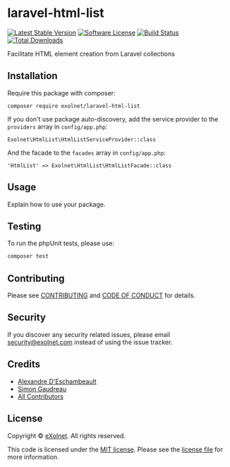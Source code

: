 # laravel-html-list

[![Latest Stable Version](https://poser.pugx.org/eXolnet/laravel-html-list/v/stable?format=flat-square)](https://packagist.org/packages/eXolnet/laravel-html-list)
[![Software License](https://img.shields.io/badge/license-MIT-brightgreen.svg?style=flat-square)](LICENSE)
[![Build Status](https://img.shields.io/github/actions/workflow/status/eXolnet/laravel-html-list/tests.yml?label=tests&style=flat-square)](https://github.com/eXolnet/laravel-html-list/actions?query=workflow%3Atests)
[![Total Downloads](https://img.shields.io/packagist/dt/eXolnet/laravel-html-list.svg?style=flat-square)](https://packagist.org/packages/eXolnet/laravel-html-list)

Facilitate HTML element creation from Laravel collections

## Installation

Require this package with composer:

```
composer require exolnet/laravel-html-list
```

If you don't use package auto-discovery, add the service provider to the ``providers`` array in `config/app.php`:

```
Exolnet\HtmlList\HtmlListServiceProvider::class
```

And the facade to the ``facades`` array in `config/app.php`: 

```
'HtmlList' => Exolnet\HtmlList\HtmlListFacade::class
```

## Usage

Explain how to use your package.

## Testing

To run the phpUnit tests, please use:

``` bash
composer test
```

## Contributing

Please see [CONTRIBUTING](CONTRIBUTING.md) and [CODE OF CONDUCT](CODE_OF_CONDUCT.md) for details.

## Security

If you discover any security related issues, please email security@exolnet.com instead of using the issue tracker.

## Credits

- [Alexandre D'Eschambeault](https://github.com/xel1045)
- [Simon Gaudreau](https://github.com/Gandhi11)
- [All Contributors](../../contributors)

## License

Copyright © [eXolnet](https://www.exolnet.com). All rights reserved.

This code is licensed under the [MIT license](http://choosealicense.com/licenses/mit/).
Please see the [license file](LICENSE) for more information.
